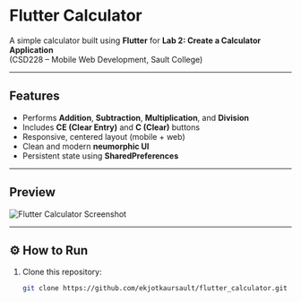 # Flutter Calculator

A simple calculator built using **Flutter** for **Lab 2: Create a Calculator Application**  
(CSD228 – Mobile Web Development, Sault College)

---

##  Features
- Performs **Addition**, **Subtraction**, **Multiplication**, and **Division**
- Includes **CE (Clear Entry)** and **C (Clear)** buttons
- Responsive, centered layout (mobile + web)
- Clean and modern **neumorphic UI**
- Persistent state using **SharedPreferences**

---

##  Preview
![Flutter Calculator Screenshot](screenshots/calculator_ui.png)

---

## ⚙️ How to Run
1. Clone this repository:
   ```bash
   git clone https://github.com/ekjotkaursault/flutter_calculator.git
